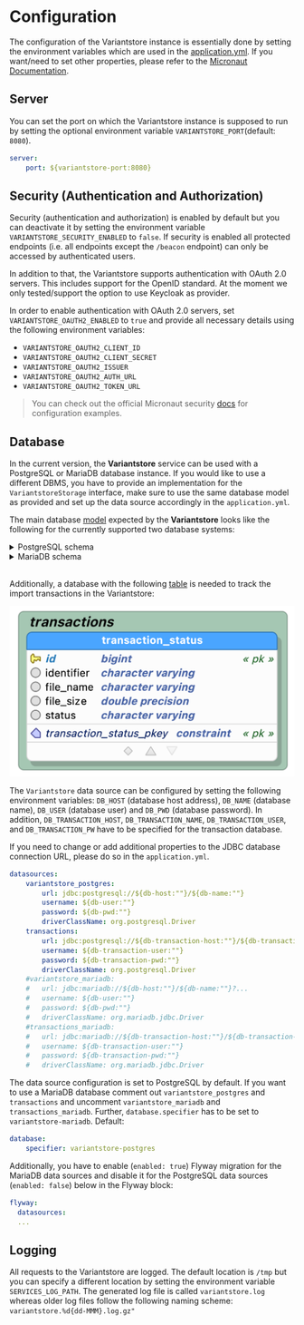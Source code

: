 # Configuration

The configuration of the Variantstore instance is essentially done by setting the environment variables which are used in the [application.yml](../src/main/resources/application.yml). If you want/need to set other properties, please refer to the [Micronaut Documentation](https://docs.micronaut.io/latest/guide/#introduction).

## Server

You can set the port on which the Variantstore instance is supposed to run by setting the optional environment variable `VARIANTSTORE_PORT`(default: `8080`).

```yml
server:
    port: ${variantstore-port:8080}
```

## Security (Authentication and Authorization)

Security (authentication and authorization) is enabled by default but you can deactivate it by setting the environment variable `VARIANTSTORE_SECURITY_ENABLED` to `false`. If security is enabled all protected endpoints (i.e. all endpoints except the `/beacon` endpoint) can only be accessed by authenticated users.

In addition to that, the Variantstore supports authentication with OAuth 2.0 servers. This includes support for the OpenID standard. At the moment we only tested/support the option to use Keycloak as provider.

In order to enable authentication with OAuth 2.0 servers, set `VARIANTSTORE_OAUTH2_ENABLED` to `true` and provide all necessary details using the following environment variables:

* `VARIANTSTORE_OAUTH2_CLIENT_ID`
* `VARIANTSTORE_OAUTH2_CLIENT_SECRET`
* `VARIANTSTORE_OAUTH2_ISSUER`
* `VARIANTSTORE_OAUTH2_AUTH_URL`
* `VARIANTSTORE_OAUTH2_TOKEN_URL`

> You can check out the official Micronaut security [docs](https://micronaut-projects.github.io/micronaut-security/latest/guide/#oauth) for configuration examples.

## Database

In the current version, the **Variantstore** service can be used with a PostgreSQL or MariaDB database instance. If you would like to use a different DBMS, you have to provide an implementation for the `VariantstoreStorage` interface, make sure to use the same database model as provided and set up the data source accordingly in the `application.yml`.

The main database [model](/models/) expected by the **Variantstore** looks like the following for the currently supported two database systems:

<details>
  <summary>PostgreSQL schema</summary>

  ![Variantstore model diagram](images/variantstore-model-diagram-postgresql.png)
</details>

<details>
  <summary>MariaDB schema</summary>

  ![Variantstore model diagram](images/variantstore-model-diagram.png)
</details>

\
Additionally, a database with the following [table](/models/transaction-db.sql) is needed to track the import transactions in the Variantstore:

![Variantstore transaction model diagram](images/transaction-model-diagram-postgresql.png)

 The `Variantstore` data source can be configured by setting the following environment variables: `DB_HOST` (database host address), `DB_NAME` (database name), `DB_USER` (database user) and `DB_PWD` (database password). In addition, `DB_TRANSACTION_HOST`, `DB_TRANSACTION_NAME`, `DB_TRANSACTION_USER`, and `DB_TRANSACTION_PW` have to be specified for the transaction database.

If you need to change or add additional properties to the JDBC database connection URL, please do so in the `application.yml`.

```yml
datasources:
    variantstore_postgres:
        url: jdbc:postgresql://${db-host:""}/${db-name:""}
        username: ${db-user:""}
        password: ${db-pwd:""}
        driverClassName: org.postgresql.Driver
    transactions:
        url: jdbc:postgresql://${db-transaction-host:""}/${db-transaction-name:""}?...
        username: ${db-transaction-user:""}
        password: ${db-transaction-pwd:""}
        driverClassName: org.postgresql.Driver
    #variantstore_mariadb:
    #   url: jdbc:mariadb://${db-host:""}/${db-name:""}?...
    #   username: ${db-user:""}
    #   password: ${db-pwd:""}
    #   driverClassName: org.mariadb.jdbc.Driver
    #transactions_mariadb:
    #   url: jdbc:mariadb://${db-transaction-host:""}/${db-transaction-name:""}?...
    #   username: ${db-transaction-user:""}
    #   password: ${db-transaction-pwd:""}
    #   driverClassName: org.mariadb.jdbc.Driver
```

The data source configuration is set to PostgreSQL by default. If you want to use a MariaDB database comment out `variantstore_postgres` and `transactions` and uncomment `variantstore_mariadb` and `transactions_mariadb`. Further, `database.specifier` has to be set to `variantstore-mariadb`. Default:

```yml
database:
    specifier: variantstore-postgres
```

Additionally, you have to enable (`enabled: true`) Flyway migration for the MariaDB data sources and disable it for the PostgreSQL data sources (`enabled: false`) below in the Flyway block:

```yml
flyway:
  datasources:
  ...
```

## Logging

All requests to the Variantstore are logged. The default location is ``/tmp`` but you can specify a different location by setting the environment variable ``SERVICES_LOG_PATH``. The generated log file is called ``variantstore.log`` whereas older log files follow the following naming scheme: ``variantstore.%d{dd-MMM}.log.gz"``
